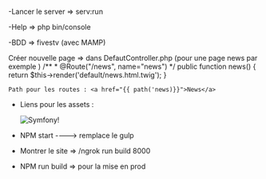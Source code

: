 -Lancer le server => serv:run

-Help => php bin/console

-BDD => fivestv (avec MAMP)

Créer nouvelle page => dans DefautController.php (pour une page news par exemple )
  /**
       * @Route("/news", name="news")
       */
      public function news()
      {
          return $this->render('default/news.html.twig');
      }
      
    Path pour les routes : <a href="{{ path('news)}}">News</a>
    
 - Liens pour les assets : 
 
    <img src="{{ asset('images/logo.png') }}" alt="Symfony!" />
    
- NPM start ----> remplace le gulp

- Montrer le site => /ngrok run build 8000

- NPM run build => pour la mise en prod
